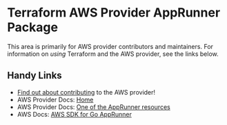 # Terraform AWS Provider AppRunner Package

This area is primarily for AWS provider contributors and maintainers. For information on _using_ Terraform and the AWS provider, see the links below.


## Handy Links

* [Find out about contributing](https://hashicorp.github.io/terraform-provider-aws/#contribute) to the AWS provider!
* AWS Provider Docs: [Home](https://registry.terraform.io/providers/hashicorp/aws/latest/docs)
* AWS Provider Docs: [One of the AppRunner resources](https://registry.terraform.io/providers/hashicorp/aws/latest/docs/resources/apprunner_auto_scaling_configuration_version)
* AWS Docs: [AWS SDK for Go AppRunner](https://docs.aws.amazon.com/sdk-for-go/api/service/apprunner/)
